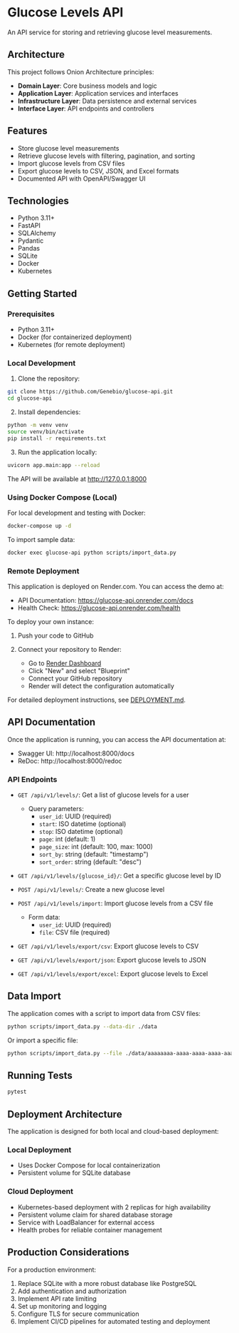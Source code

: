 # Glucose Levels API

An API service for storing and retrieving glucose level measurements.

## Architecture

This project follows Onion Architecture principles:

- **Domain Layer**: Core business models and logic
- **Application Layer**: Application services and interfaces
- **Infrastructure Layer**: Data persistence and external services
- **Interface Layer**: API endpoints and controllers

## Features

- Store glucose level measurements
- Retrieve glucose levels with filtering, pagination, and sorting
- Import glucose levels from CSV files
- Export glucose levels to CSV, JSON, and Excel formats
- Documented API with OpenAPI/Swagger UI

## Technologies

- Python 3.11+
- FastAPI
- SQLAlchemy
- Pydantic
- Pandas
- SQLite
- Docker
- Kubernetes

## Getting Started

### Prerequisites

- Python 3.11+
- Docker (for containerized deployment)
- Kubernetes (for remote deployment)

### Local Development

1. Clone the repository:

```bash
git clone https://github.com/Genebio/glucose-api.git
cd glucose-api
```

2. Install dependencies:

```bash
python -m venv venv
source venv/bin/activate
pip install -r requirements.txt
```

3. Run the application locally:

```bash
uvicorn app.main:app --reload
```

The API will be available at http://127.0.0.1:8000

### Using Docker Compose (Local)

For local development and testing with Docker:

```bash
docker-compose up -d
```

To import sample data:

```bash
docker exec glucose-api python scripts/import_data.py
```

### Remote Deployment

This application is deployed on Render.com. You can access the demo at:
- API Documentation: https://glucose-api.onrender.com/docs
- Health Check: https://glucose-api.onrender.com/health

To deploy your own instance:

1. Push your code to GitHub

2. Connect your repository to Render:
   - Go to [Render Dashboard](https://dashboard.render.com/)
   - Click "New" and select "Blueprint" 
   - Connect your GitHub repository
   - Render will detect the configuration automatically

For detailed deployment instructions, see [DEPLOYMENT.md](DEPLOYMENT.md).

## API Documentation

Once the application is running, you can access the API documentation at:

- Swagger UI: http://localhost:8000/docs
- ReDoc: http://localhost:8000/redoc

### API Endpoints

- `GET /api/v1/levels/`: Get a list of glucose levels for a user
  - Query parameters:
    - `user_id`: UUID (required)
    - `start`: ISO datetime (optional)
    - `stop`: ISO datetime (optional)
    - `page`: int (default: 1)
    - `page_size`: int (default: 100, max: 1000)
    - `sort_by`: string (default: "timestamp")
    - `sort_order`: string (default: "desc")

- `GET /api/v1/levels/{glucose_id}/`: Get a specific glucose level by ID

- `POST /api/v1/levels/`: Create a new glucose level

- `POST /api/v1/levels/import`: Import glucose levels from a CSV file
  - Form data:
    - `user_id`: UUID (required)
    - `file`: CSV file (required)

- `GET /api/v1/levels/export/csv`: Export glucose levels to CSV
- `GET /api/v1/levels/export/json`: Export glucose levels to JSON
- `GET /api/v1/levels/export/excel`: Export glucose levels to Excel

## Data Import

The application comes with a script to import data from CSV files:

```bash
python scripts/import_data.py --data-dir ./data
```

Or import a specific file:

```bash
python scripts/import_data.py --file ./data/aaaaaaaa-aaaa-aaaa-aaaa-aaaaaaaaaaaa.csv
```

## Running Tests

```bash
pytest
```

## Deployment Architecture

The application is designed for both local and cloud-based deployment:

### Local Deployment
- Uses Docker Compose for local containerization
- Persistent volume for SQLite database

### Cloud Deployment
- Kubernetes-based deployment with 2 replicas for high availability
- Persistent volume claim for shared database storage
- Service with LoadBalancer for external access
- Health probes for reliable container management

## Production Considerations

For a production environment:

1. Replace SQLite with a more robust database like PostgreSQL
2. Add authentication and authorization
3. Implement API rate limiting
4. Set up monitoring and logging
5. Configure TLS for secure communication
6. Implement CI/CD pipelines for automated testing and deployment